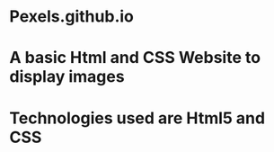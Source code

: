 # Pexels.github.io
# A basic Html and CSS Website to display images
# Technologies used are Html5 and CSS
